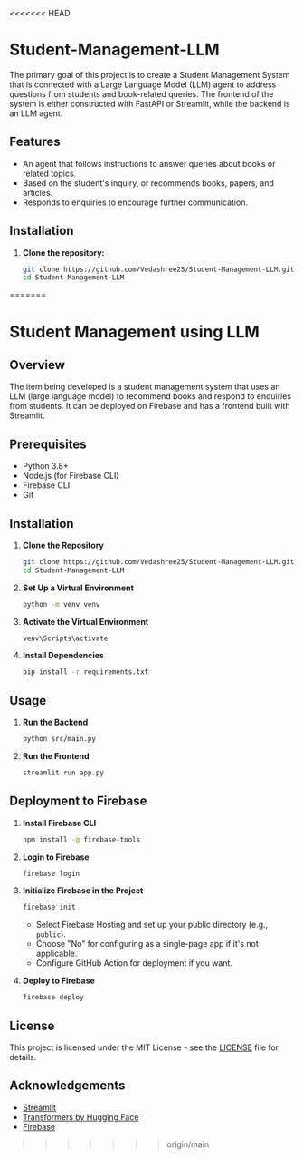 <<<<<<< HEAD
# Student-Management-LLM
The primary goal of this project is to create a Student Management System that is connected with a Large Language Model (LLM) agent to address questions from students and book-related queries. The frontend of the system is either constructed with FastAPI or Streamlit, while the backend is an LLM agent.

## Features

- An agent that follows instructions to answer queries about books or related topics.
- Based on the student's inquiry, or recommends books, papers, and articles.
- Responds to enquiries to encourage further communication.

## Installation

1. **Clone the repository:**
   ```bash
   git clone https://github.com/Vedashree25/Student-Management-LLM.git
   cd Student-Management-LLM
=======
# Student Management using LLM

## Overview

The item being developed is a student management system that uses an LLM (large language model) to recommend books and respond to enquiries from students. It can be deployed on Firebase and has a frontend built with Streamlit.

## Prerequisites

- Python 3.8+
- Node.js (for Firebase CLI)
- Firebase CLI
- Git

## Installation

1. **Clone the Repository**

    ```bash
    git clone https://github.com/Vedashree25/Student-Management-LLM.git
    cd Student-Management-LLM
    ```

2. **Set Up a Virtual Environment**

    ```bash
    python -m venv venv
    ```

3. **Activate the Virtual Environment**

      ```bash
      venv\Scripts\activate
      ```

4. **Install Dependencies**

    ```bash
    pip install -r requirements.txt
    ```

## Usage

1. **Run the Backend**

    ```bash
    python src/main.py
    ```

2. **Run the Frontend**

    ```bash
    streamlit run app.py
    ```

## Deployment to Firebase

1. **Install Firebase CLI**

    ```bash
    npm install -g firebase-tools
    ```

2. **Login to Firebase**

    ```bash
    firebase login
    ```

3. **Initialize Firebase in the Project**

    ```bash
    firebase init
    ```

    - Select Firebase Hosting and set up your public directory (e.g., `public`).
    - Choose "No" for configuring as a single-page app if it's not applicable.
    - Configure GitHub Action for deployment if you want.

4. **Deploy to Firebase**

    ```bash
    firebase deploy
    ```

## License

This project is licensed under the MIT License - see the [LICENSE](LICENSE) file for details.

## Acknowledgements

- [Streamlit](https://streamlit.io/)
- [Transformers by Hugging Face](https://huggingface.co/transformers/)
- [Firebase](https://firebase.google.com/)
>>>>>>> origin/main
